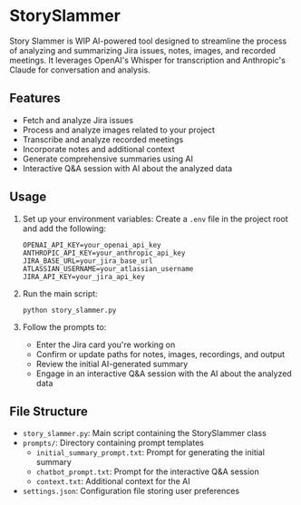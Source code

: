 # StorySlammer
Story Slammer is WIP AI-powered tool designed to streamline the process of analyzing and summarizing Jira issues, notes, images, and recorded meetings. It leverages OpenAI's Whisper for transcription and Anthropic's Claude for conversation and analysis.

## Features
- Fetch and analyze Jira issues
- Process and analyze images related to your project
- Transcribe and analyze recorded meetings
- Incorporate notes and additional context
- Generate comprehensive summaries using AI
- Interactive Q&A session with AI about the analyzed data

## Usage

1. Set up your environment variables:
   Create a `.env` file in the project root and add the following:
   ```
   OPENAI_API_KEY=your_openai_api_key
   ANTHROPIC_API_KEY=your_anthropic_api_key
   JIRA_BASE_URL=your_jira_base_url
   ATLASSIAN_USERNAME=your_atlassian_username
   JIRA_API_KEY=your_jira_api_key
   ```
2. Run the main script:
   ```
   python story_slammer.py
   ```

2. Follow the prompts to:
   - Enter the Jira card you're working on
   - Confirm or update paths for notes, images, recordings, and output
   - Review the initial AI-generated summary
   - Engage in an interactive Q&A session with the AI about the analyzed data

## File Structure
- `story_slammer.py`: Main script containing the StorySlammer class
- `prompts/`: Directory containing prompt templates
  - `initial_summary_prompt.txt`: Prompt for generating the initial summary
  - `chatbot_prompt.txt`: Prompt for the interactive Q&A session
  - `context.txt`: Additional context for the AI
- `settings.json`: Configuration file storing user preferences
